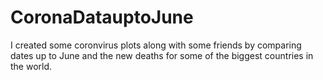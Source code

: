 # CoronaDatauptoJune
I created some coronvirus plots along with some friends by comparing dates up to June and the new deaths for some of the biggest countries in the world.
